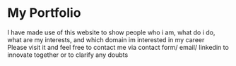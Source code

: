 # My Portfolio
I have made use of this website to show people who i am, what do i do, what are my interests, and which domain im interested in my career
<br>
Please visit it and feel free to contact me via contact form/ email/ linkedin to innovate together or to clarify any doubts
